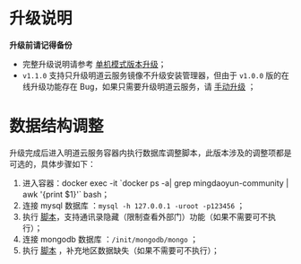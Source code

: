 # 升级说明

**升级前请记得备份**

- 完整升级说明请参考 [单机模式版本升级](https://github.com/mingdaocom/private-deployment/wiki/%E5%8D%95%E6%9C%BA%E6%A8%A1%E5%BC%8F%E7%89%88%E6%9C%AC%E5%8D%87%E7%BA%A7
)；
- `v1.1.0` 支持只升级明道云服务镜像不升级安装管理器，但由于 `v1.0.0` 版的在线升级功能存在 Bug，如果只需要升级明道云服务，请 [手动升级](https://github.com/mingdaocom/private-deployment/wiki/%E5%8D%95%E6%9C%BA%E6%A8%A1%E5%BC%8F%E7%89%88%E6%9C%AC%E5%8D%87%E7%BA%A7#%E6%89%8B%E5%8A%A8%E5%8D%87%E7%BA%A7 ) ；

# 数据结构调整

升级完成后进入明道云服务容器内执行数据库调整脚本，此版本涉及的调整项都是可选的，具体步骤如下：

1. 进入容器：docker exec -it  \`docker ps -a| grep mingdaoyun-community | awk '{print $1}'\` bash；
2. 连接 mysql 数据库 ：`mysql -h 127.0.0.1 -uroot -p123456` ； 
3. 执行 [脚本](https://github.com/mingdaocom/private-deployment/tree/master/doc/upgrade/v1.1.0/db/mysql/table.sql)，支持通讯录隐藏（限制查看外部门）功能（如果不需要可不执行）；
4. 连接 mongodb 数据库 ：`/init/mongodb/mongo` ； 
5. 执行 [脚本](https://github.com/mingdaocom/private-deployment/tree/master/doc/upgrade/v1.1.0/db/mongodb/data.sql) ，补充地区数据缺失（如果不需要可不执行）；





